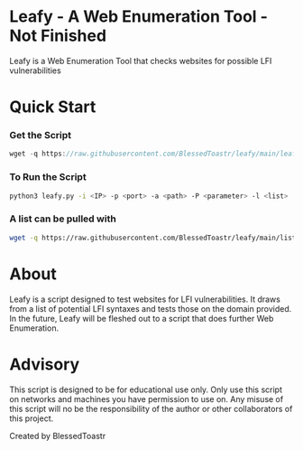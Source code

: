 # Leafy - A Web Enumeration Tool - Not Finished

Leafy is a Web Enumeration Tool that checks websites for possible LFI vulnerabilities

# Quick Start

### Get the Script

```jsx
wget -q https://raw.githubusercontent.com/BlessedToastr/leafy/main/leafy.py
```

### To Run the Script

```bash
python3 leafy.py -i <IP> -p <port> -a <path> -P <parameter> -l <list>
```

### A list can be pulled with

```bash
wget -q https://raw.githubusercontent.com/BlessedToastr/leafy/main/list
```

# About

Leafy is a script designed to test websites for LFI vulnerabilities. It draws from a list of potential LFI syntaxes and tests those on the domain provided. In the future, Leafy will be fleshed out to a script that does further Web Enumeration.

# Advisory

This script is designed to be for educational use only. Only use this script on networks and machines you have permission to use on. Any misuse of this script will no be the responsibility of the author or other collaborators of this project. 

Created by BlessedToastr
